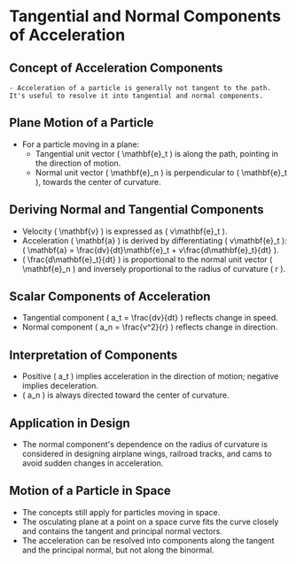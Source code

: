 # Tangential and Normal Components of Acceleration

## Concept of Acceleration Components

    - Acceleration of a particle is generally not tangent to the path. It's useful to resolve it into tangential and normal components.

## Plane Motion of a Particle

- For a particle moving in a plane:
  - Tangential unit vector \( \mathbf{e}\_t \) is along the path, pointing in the direction of motion.
  - Normal unit vector \( \mathbf{e}\_n \) is perpendicular to \( \mathbf{e}\_t \), towards the center of curvature.

## Deriving Normal and Tangential Components

- Velocity \( \mathbf{v} \) is expressed as \( v\mathbf{e}\_t \).
- Acceleration \( \mathbf{a} \) is derived by differentiating \( v\mathbf{e}\_t \): \( \mathbf{a} = \frac{dv}{dt}\mathbf{e}\_t + v\frac{d\mathbf{e}\_t}{dt} \).
- \( \frac{d\mathbf{e}\_t}{dt} \) is proportional to the normal unit vector \( \mathbf{e}\_n \) and inversely proportional to the radius of curvature \( r \).

## Scalar Components of Acceleration

- Tangential component \( a_t = \frac{dv}{dt} \) reflects change in speed.
- Normal component \( a_n = \frac{v^2}{r} \) reflects change in direction.

## Interpretation of Components

- Positive \( a_t \) implies acceleration in the direction of motion; negative implies deceleration.
- \( a_n \) is always directed toward the center of curvature.

## Application in Design

- The normal component's dependence on the radius of curvature is considered in designing airplane wings, railroad tracks, and cams to avoid sudden changes in acceleration.

## Motion of a Particle in Space

- The concepts still apply for particles moving in space.
- The osculating plane at a point on a space curve fits the curve closely and contains the tangent and principal normal vectors.
- The acceleration can be resolved into components along the tangent and the principal normal, but not along the binormal.
